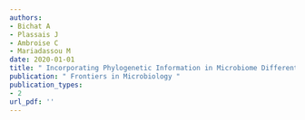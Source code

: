```yaml
---
authors: 
- Bichat A 
- Plassais J 
- Ambroise C 
- Mariadassou M 
date: 2020-01-01
title: " Incorporating Phylogenetic Information in Microbiome Differential Abundance Studies Has No Effect on Detection Power and FDR Control "
publication: " Frontiers in Microbiology "
publication_types:
- 2
url_pdf: ''
---
```

